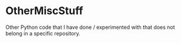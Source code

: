 # OtherMiscStuff
Other Python code that I have done / experimented with that does not belong in a specific repository.
